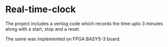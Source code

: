 # Real-time-clock

The project includes a verilog code which records the time upto 3 minutes along with a start, stop and a reset. 

The same was implemented on FPGA BASYS-3 board.

